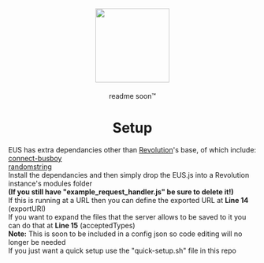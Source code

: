 <h1 align="center">
  <img width="150" height="150" src="http://ethanus.ml/images/logo.png">
</h1>
<p align="center"> readme soon™ </p>

<h1 align="center">
  Setup
</h1>
<p>EUS has extra dependancies other than <a href="https://github.com/tgpethan/Revolution">Revolution</a>'s base, of which include:<br><a href="https://www.npmjs.com/package/connect-busboy">connect-busboy</a><br><a href="https://www.npmjs.com/package/randomstring">randomstring</a><br>Install the dependancies and then simply drop the EUS.js into a Revolution instance's modules folder<br><b>(If you still have "example_request_handler.js" be sure to delete it!)</b><br>If this is running at a URL then you can define the exported URL at <b>Line 14</b> (exportURI)<br>If you want to expand the files that the server allows to be saved to it you can do that at <b>Line 15</b> (acceptedTypes)<br><b>Note:</b> This is soon to be included in a config json so code editing will no longer be needed<br>If you just want a quick setup use the "quick-setup.sh" file in this repo</p>
